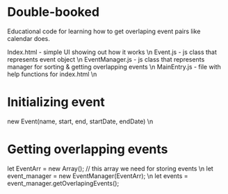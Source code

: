 # Double-booked
 Educational code for learning how to get overlaping event pairs like calendar does.
 
 Index.html - simple UI showing out how it works \n
 Event.js - js class that represents event object \n
 EventManager.js - js class that represents manager for sorting & getting overlapping events \n
 MainEntry.js - file with help functions for index.html \n
 
 # Initializing event
 new Event(name, start, end, startDate, endDate) \n
 
 # Getting overlapping events
 let EventArr = new Array(); // this array we need for storing events \n
 let event_manager = new EventManager(EventArr); \n
 let events = event_manager.getOverlapingEvents();
